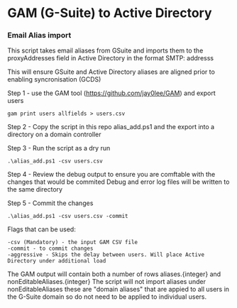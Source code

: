 # GAM (G-Suite) to Active Directory
### Email Alias import

This script takes email aliases from GSuite and imports them to the 
proxyAddresses field in Active Directory in the format SMTP: addresss 

This will ensure GSuite and Active Directory aliases are aligned prior to enabling syncronisation (GCDS)

Step 1 - use the GAM tool (https://github.com/jay0lee/GAM) and export users
```
gam print users allfields > users.csv
```

Step 2 - Copy the script in this repo alias_add.ps1 and the export into a directory on a domain controller

Step 3 - Run the script as a dry run
```
.\alias_add.ps1 -csv users.csv
```
Step 4 - Review the debug output to ensure you are comftable with the changes that would be commited
         Debug and error log files will be written to the same directory

Step 5 - Commit the changes
```
.\alias_add.ps1 -csv users.csv -commit
```

Flags that can be used:
```
-csv (Mandatory) - the input GAM CSV file
-commit - to commit changes
-aggressive - Skips the delay between users. Will place Active Directory under additional load
```

The GAM output will contain both a number of rows aliases.{integer} and nonEditableAliases.{integer}
The script will not import aliases under nonEditableAliases these are "domain aliases" that are appied to all users in the G-Suite domain
so do not need to be applied to individual users.

